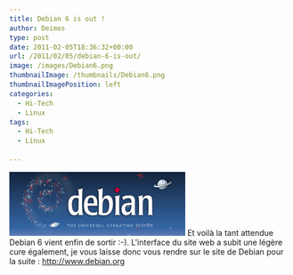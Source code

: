 ```yaml
---
title: Debian 6 is out !
author: Deimos
type: post
date: 2011-02-05T18:36:32+00:00
url: /2011/02/05/debian-6-is-out/
image: /images/Debian6.png
thumbnailImage: /thumbnails/Debian6.png
thumbnailImagePosition: left
categories:
  - Hi-Tech
  - Linux
tags:
  - Hi-Tech
  - Linux

---
```

![Debian6](/images/Debian6.png)
Et voilà la tant attendue Debian 6 vient enfin de sortir :-). L'interface du site web a subit une légère cure également, je vous laisse donc vous rendre sur le site de Debian pour la suite : <http://www.debian.org>